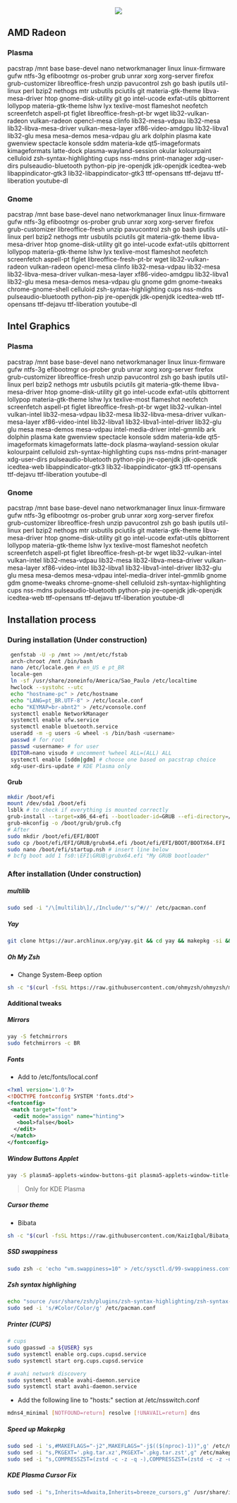 <div align="center">
  <img src="https://www.archlinux.org/static/logos/archlinux-logo-dark-90dpi.ebdee92a15b3.png">
</div>


## AMD Radeon
### Plasma
pacstrap /mnt base base-devel nano networkmanager linux linux-firmware gufw ntfs-3g efibootmgr os-prober grub unrar xorg xorg-server firefox grub-customizer libreoffice-fresh unzip pavucontrol zsh go bash iputils util-linux perl bzip2 nethogs mtr usbutils pciutils git materia-gtk-theme libva-mesa-driver htop gnome-disk-utility git go intel-ucode exfat-utils qbittorrent lollypop materia-gtk-theme lshw lyx texlive-most flameshot neofetch screenfetch aspell-pt figlet libreoffice-fresh-pt-br wget lib32-vulkan-radeon vulkan-radeon opencl-mesa clinfo lib32-mesa-vdpau lib32-mesa lib32-libva-mesa-driver vulkan-mesa-layer xf86-video-amdgpu lib32-libva1 lib32-glu mesa mesa-demos mesa-vdpau glu ark dolphin plasma kate gwenview spectacle konsole sddm materia-kde qt5-imageformats kimageformats latte-dock plasma-wayland-session okular kolourpaint celluloid zsh-syntax-highlighting cups nss-mdns print-manager xdg-user-dirs pulseaudio-bluetooth python-pip jre-openjdk jdk-openjdk icedtea-web libappindicator-gtk3 lib32-libappindicator-gtk3 ttf-opensans ttf-dejavu ttf-liberation youtube-dl

### Gnome
pacstrap /mnt base base-devel nano networkmanager linux linux-firmware gufw ntfs-3g efibootmgr os-prober grub unrar xorg xorg-server firefox grub-customizer libreoffice-fresh unzip pavucontrol zsh go bash iputils util-linux perl bzip2 nethogs mtr usbutils pciutils git materia-gtk-theme libva-mesa-driver htop gnome-disk-utility git go intel-ucode exfat-utils qbittorrent lollypop materia-gtk-theme lshw lyx texlive-most flameshot neofetch screenfetch aspell-pt figlet libreoffice-fresh-pt-br wget lib32-vulkan-radeon vulkan-radeon opencl-mesa clinfo lib32-mesa-vdpau lib32-mesa lib32-libva-mesa-driver vulkan-mesa-layer xf86-video-amdgpu lib32-libva1 lib32-glu mesa mesa-demos mesa-vdpau glu gnome gdm gnome-tweaks chrome-gnome-shell celluloid zsh-syntax-highlighting cups nss-mdns pulseaudio-bluetooth python-pip jre-openjdk jdk-openjdk icedtea-web ttf-opensans ttf-dejavu ttf-liberation youtube-dl


## Intel Graphics
### Plasma
pacstrap /mnt base base-devel nano networkmanager linux linux-firmware gufw ntfs-3g efibootmgr os-prober grub unrar xorg xorg-server firefox grub-customizer libreoffice-fresh unzip pavucontrol zsh go bash iputils util-linux perl bzip2 nethogs mtr usbutils pciutils git materia-gtk-theme libva-mesa-driver htop gnome-disk-utility git go intel-ucode exfat-utils qbittorrent lollypop materia-gtk-theme lshw lyx texlive-most flameshot neofetch screenfetch aspell-pt figlet libreoffice-fresh-pt-br wget lib32-vulkan-intel vulkan-intel lib32-mesa-vdpau lib32-mesa lib32-libva-mesa-driver vulkan-mesa-layer xf86-video-intel lib32-libva1 lib32-libva1-intel-driver lib32-glu glu mesa mesa-demos mesa-vdpau intel-media-driver intel-gmmlib ark dolphin plasma kate gwenview spectacle konsole sddm materia-kde qt5-imageformats kimageformats latte-dock plasma-wayland-session okular kolourpaint celluloid zsh-syntax-highlighting cups nss-mdns print-manager xdg-user-dirs pulseaudio-bluetooth python-pip jre-openjdk jdk-openjdk icedtea-web libappindicator-gtk3 lib32-libappindicator-gtk3 ttf-opensans ttf-dejavu ttf-liberation youtube-dl

### Gnome
pacstrap /mnt base base-devel nano networkmanager linux linux-firmware gufw ntfs-3g efibootmgr os-prober grub unrar xorg xorg-server firefox grub-customizer libreoffice-fresh unzip pavucontrol zsh go bash iputils util-linux perl bzip2 nethogs mtr usbutils pciutils git materia-gtk-theme libva-mesa-driver htop gnome-disk-utility git go intel-ucode exfat-utils qbittorrent lollypop materia-gtk-theme lshw lyx texlive-most flameshot neofetch screenfetch aspell-pt figlet libreoffice-fresh-pt-br wget lib32-vulkan-intel vulkan-intel lib32-mesa-vdpau lib32-mesa lib32-libva-mesa-driver vulkan-mesa-layer xf86-video-intel lib32-libva1 lib32-libva1-intel-driver lib32-glu glu mesa mesa-demos mesa-vdpau intel-media-driver intel-gmmlib gnome gdm gnome-tweaks chrome-gnome-shell celluloid zsh-syntax-highlighting cups nss-mdns pulseaudio-bluetooth python-pip jre-openjdk jdk-openjdk icedtea-web ttf-opensans ttf-dejavu ttf-liberation youtube-dl

## Installation process
### During installation (Under construction)
```bash
 genfstab -U -p /mnt >> /mnt/etc/fstab
 arch-chroot /mnt /bin/bash
 nano /etc/locale.gen # en_US e pt_BR
 locale-gen
 ln -sf /usr/share/zoneinfo/America/Sao_Paulo /etc/localtime
 hwclock --systohc --utc
 echo "hostname-pc" > /etc/hostname
 echo "LANG=pt_BR.UTF-8" > /etc/locale.conf
 echo "KEYMAP=br-abnt2" > /etc/vconsole.conf
 systemctl enable NetworkManager
 systemctl enable ufw.service
 systemctl enable bluetooth.service 
 useradd -m -g users -G wheel -s /bin/bash <username>
 passwd # for root
 passwd <username> # for user
 EDITOR=nano visudo # uncomment %wheel ALL=(ALL) ALL
 systemctl enable [sddm|gdm] # choose one based on pacstrap choice
 xdg-user-dirs-update # KDE Plasma only
```
#### Grub

```bash
mkdir /boot/efi
mount /dev/sda1 /boot/efi
lsblk # to check if everything is mounted correctly
grub-install --target=x86_64-efi --bootloader-id=GRUB --efi-directory=/boot/efi --recheck
grub-mkconfig -o /boot/grub/grub.cfg
# After
sudo mkdir /boot/efi/EFI/BOOT
sudo cp /boot/efi/EFI/GRUB/grubx64.efi /boot/efi/EFI/BOOT/BOOTX64.EFI
sudo nano /boot/efi/startup.nsh # insert line below
# bcfg boot add 1 fs0:\EFI\GRUB\grubx64.efi "My GRUB bootloader"
```
### After installation (Under construction)
##### multilib 
```bash
sudo sed -i "/\[multilib\]/,/Include/"'s/^#//' /etc/pacman.conf
```

##### Yay
```bash
git clone https://aur.archlinux.org/yay.git && cd yay && makepkg -si && cd .. && rm -r yay
```
##### Oh My Zsh
 - Change System-Beep option
```bash
sh -c "$(curl -fsSL https://raw.githubusercontent.com/ohmyzsh/ohmyzsh/master/tools/install.sh)"
```

#### Additional tweaks

##### Mirrors
```bash
yay -S fetchmirrors
sudo fetchmirrors -c BR
```

##### Fonts
 - Add to /etc/fonts/local.conf
```xml
<?xml version='1.0'?>
<!DOCTYPE fontconfig SYSTEM 'fonts.dtd'>  
<fontconfig>
 <match target="font">
  <edit mode="assign" name="hinting">
   <bool>false</bool>
  </edit>
 </match>
</fontconfig>
```

##### Window Buttons Applet
```bash
yay -S plasma5-applets-window-buttons-git plasma5-applets-window-title-git
```
> Only for KDE Plasma

##### Cursor theme
 - Bibata
```bash
sh -c "$(curl -fsSL https://raw.githubusercontent.com/KaizIqbal/Bibata_Cursor/master/Bibata.sh)"
```

##### SSD swappiness
 ```bash
sudo zsh -c 'echo "vm.swappiness=10" > /etc/sysctl.d/99-swappiness.conf' 
```
 
##### Zsh syntax highlighing
 ```bash
 echo "source /usr/share/zsh/plugins/zsh-syntax-highlighting/zsh-syntax-highlighting.zsh" >> .zshrc
 sudo sed -i 's/#Color/Color/g' /etc/pacman.conf
 ```
 
##### Printer (CUPS)
```bash
# cups
sudo gpasswd -a ${USER} sys
sudo systemctl enable org.cups.cupsd.service
sudo systemctl start org.cups.cupsd.service

# avahi network discovery
sudo systemctl enable avahi-daemon.service
sudo systemctl start avahi-daemon.service
```
- Add the following line to "hosts:" section at /etc/nsswitch.conf
```bash
mdns4_minimal [NOTFOUND=return] resolve [!UNAVAIL=return] dns
```
##### Speed up Makepkg
```bash
sudo sed -i 's,#MAKEFLAGS="-j2",MAKEFLAGS="-j$(($(nproc)-1))",g' /etc/makepkg.conf
sudo sed -i "s,PKGEXT='.pkg.tar.xz',PKGEXT='.pkg.tar.zst',g" /etc/makepkg.conf
sudo sed -i "s,COMPRESSZST=(zstd -c -z -q -),COMPRESSZST=(zstd -c -z -q - --threads=$(($(nproc)-1))),g" /etc/makepkg.conf
```
##### KDE Plasma Cursor Fix
```bash
sudo sed -i "s,Inherits=Adwaita,Inherits=breeze_cursors,g" /usr/share/icons/default/index.theme
```
